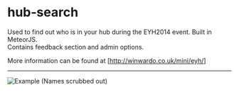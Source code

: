 hub-search
==========

Used to find out who is in your hub during the EYH2014 event. Built in MeteorJS.  
Contains feedback section and admin options.

More information can be found at [http://winwardo.co.uk/mini/eyh/]

---
![Example](https://raw2.github.com/Winwardo/hub-search/master/public/img/figure1.png "Example of report")
(Names scrubbed out)

